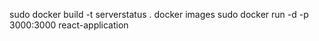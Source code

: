 sudo docker build -t serverstatus .
docker images
sudo docker run -d -p 3000:3000 react-application


